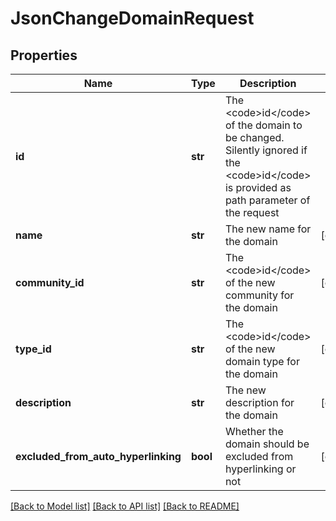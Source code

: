 # JsonChangeDomainRequest

## Properties
Name | Type | Description | Notes
------------ | ------------- | ------------- | -------------
**id** | **str** | The &lt;code&gt;id&lt;/code&gt; of the domain to be changed. Silently ignored if the &lt;code&gt;id&lt;/code&gt; is provided as path parameter of the request | 
**name** | **str** | The new name for the domain | [optional] 
**community_id** | **str** | The &lt;code&gt;id&lt;/code&gt; of the new community for the domain | [optional] 
**type_id** | **str** | The &lt;code&gt;id&lt;/code&gt; of the new domain type for the domain | [optional] 
**description** | **str** | The new description for the domain | [optional] 
**excluded_from_auto_hyperlinking** | **bool** | Whether the domain should be excluded from hyperlinking or not | [optional] 

[[Back to Model list]](../README.md#documentation-for-models) [[Back to API list]](../README.md#documentation-for-api-endpoints) [[Back to README]](../README.md)


